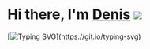 # Hi there, I'm [Denis]([https://daniilshat.ru/](https://github.com/denisKoryakin)) ![](https://github.com/blackcater/blackcater/raw/main/images/Hi.gif) 

[![Typing SVG](https://readme-typing-svg.herokuapp.com?color=%2336BCF7&lines=I'am+Java+developer+from+Russia+!)](https://git.io/typing-svg)
